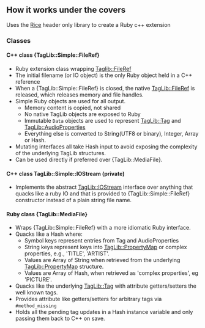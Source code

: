 ## How it works under the covers

Uses the [Rice] header only library to create a Ruby c++ extension

### Classes

#### C++ class {TagLib::Simple::FileRef}
- Ruby extension class wrapping [Taglib::FileRef]
- The initial filename (or IO object) is the only Ruby object held in a C++ reference
- When a {TagLib::Simple::FileRef} is closed, the native [TagLib::FileRef] is released, which releases memory and file handles.
- Simple Ruby objects are used for all output.
    - Memory content is copied, not shared
    - No native TagLib objects are exposed to Ruby
    - Immutable `Data` objects are used to represent [TagLib::Tag] and [TagLib::AudioProperties]
    - Everything else is converted to String(UTF8 or binary), Integer, Array or Hash.
- Mutating interfaces all take Hash input to avoid exposing the complexity of the underlying TagLib structures.
- Can be used directly if preferred over {TagLib::MediaFile}.

#### C++ class TagLib::Simple::IOStream (private)
- Implements the abstract [TagLib::IOStream] interface over anything
  that quacks like a ruby IO and that is provided to {TagLib::Simple::FileRef} constructor instead of a plain string
  file name.

#### Ruby class {TagLib::MediaFile}
- Wraps {TagLib::Simple::FileRef} with a more idiomatic Ruby interface.
- Quacks like a Hash where:
    - Symbol keys represent entries from Tag and AudioProperties
    - String keys represent keys into [TagLib::PropertyMap] or complex properties, e.g., 'TITLE', 'ARTIST'.
    - Values are Array of String when retrieved from the underlying [TagLib::PropertyMap] structure.
    - Values are Array of Hash, when retrieved as 'complex properties', eg 'PICTURE'.
- Quacks like the underlying [TagLib::Tag] with attribute getters/setters the well known tags.
- Provides attribute like getters/setters for arbitrary tags via `#method_missing`
- Holds all the pending tag updates in a Hash instance variable and only passing them back to C++ on save. 

[Rice]: https://ruby-rice.github.io/
[Taglib::FileRef]: https://taglib.org/api/classTagLib_1_1FileRef.html
[TagLib::Tag]: https://taglib.org/api/classTagLib_1_1Tag.html
[TagLib::AudioProperties]: https://taglib.org/api/classTagLib_1_1AudioProperties.html
[TagLib::PropertyMap]: https://taglib.org/api/classTagLib_1_1PropertyMap.html
[TagLib::IOStream]: https://taglib.org/api/classTagLib_1_1IOStream.html
